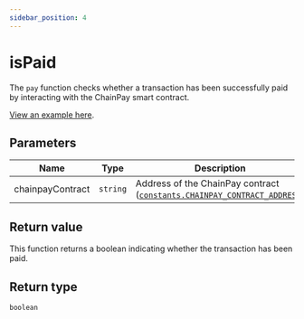 ```yaml
---
sidebar_position: 4
---
```


# isPaid

The `pay` function checks whether a transaction has been successfully paid by
interacting with the ChainPay smart contract.

[View an example here](./../example#verifying-a-transaction-payment).

## Parameters

| Name             | Type     | Description                                                                                                       |
| ---------------- | -------- | ----------------------------------------------------------------------------------------------------------------- |
| chainpayContract | `string` | Address of the ChainPay contract ([`constants.CHAINPAY_CONTRACT_ADDRESS`](./constants#chainpay_contract_address)) |

## Return value

This function returns a boolean indicating whether the transaction has been
paid.

## Return type

`boolean`
